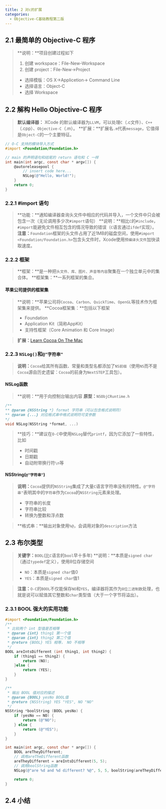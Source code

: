 ```yaml
---
title: 2 对c的扩展
categories:
  - Objective-C基础教程第二版
---
```



## 2.1   最简单的 Objective-C 程序
>**说明：**项目创建过程如下
>1. 创建 workspace：File-New-Workspace
>2. 创建 project：File-New->Project
>+ 选择模版：OS X->Applicetion-> Command Line
>+ 选择语言：Object-C
>+ 选择 Workspace

## 2.2   解构 Hello Objective-C 程序
>**默认编译器：** XCode 的默认编译器为`LLVM`，可以处理`C`（.c文件）、`C++`（.cpp）、`Objective-C`（.m）。
>**扩展：**扩展名`.m`代表`message`，它值得是`Object-C`的一个主要特征。

```objective-c
// O-C 支持的模块导入方式
#import <Foundation/Foundation.h>

// main 的声明语句和结尾的 return 语句和 C 一样
int main(int argc, const char * argv[]) {
    @autoreleasepool {
        // insert code here...
        NSLog(@"Hello, World!");
    }
    return 0;
}
```

### 2.2.1    #import 语句
>**功能：**通知编译器查询头文件中相应的代码并导入，一个文件中只会被包含一次（无论调用多少次`#import`语句）
>**说明：**相比`C`的`#include`，`#import`能避免文件相互包含的情况导致的错误（`C`语言通过`ifdef`实现）。
>**注意：**`Foundation`框架的头文件占用了近1MB的磁盘空间，使用`#import <Foundation/Foundation.h>`包含头文件时，Xcode使用`预编译头文件`加快读取速度。

### 2.2.2    框架
>**框架：**是一种把`头文件、库、图片、声音等内容`聚集在一个独立单元中的集合体。
>**框架集：**一系列框架的集合。


#### 苹果公司提供的框架集
>**说明：**苹果公司将`Cocoa`、`Carbon`、`QuickTime`、`OpenGL`等技术作为框架集来提供。
>**Cocoa框架集：**包括以下框架
>+ Foundation
>+ Application Kit（简称AppKit）
>+ 支持性框架（Core Animation 和 Core Image）

>**扩展：**[Learn Cocoa On The Mac]()

### 2.2.3    `NSLog()`和`@"字符串"`
>**说明：**`Cocoa`给其所有函数、常量和类型名都添加了`NS前缀`（使用`NS`而不是`Cocoa`源自历史遗留：`Cocoa`的前身为`NextSTEP`工具包）。

#### NSLog函数
>**说明：**用于向控制台输出内容
>**原型：**`NSObjCRuntime.h`
```objective-c
/**
** @param {NSString *} format 字符串（可以包含格式说明符） 
** @param {...} 对应格式串中格式说明符可变参数
*/
void NSLog(NSString *format, ...)
```
>**技巧：**建议在`O-C`中使用`NSLog`替代`printf`，因为它添加了一些特性，比如
>+ 时间戳
>+ 日期戳
>+ 自动附带换行符`\n`等

#### NSString(`@"字符串"`)
>**说明：**`Cocoa`提供的`NSString`集成了大量`C`语言字符串没有的特性。`@"字符串"`表明其中的`字符串`作为`Cocoa`的`NSString`元素来处理。
>+ 字符串的长度
>+ 字符串比较
>+ 转换为整数和浮点数

>**格式串：**输出对象使用`%@`，会调用对象的`description`方法

## 2.3   布尔类型
>**关键字：**`BOOL`(比`C`语言的`bool`早十多年)
>**说明：**本质是`signed char`（通过`typedef`定义），使用8位存储空间
>+ `NO`：本质是`signed char`值0
>+ `YES`：本质是`signed char`值1

>**注意：**`O-C`的`BOOL`不仅能保存`NO`和`YES`，编译器将其作为`8位二进制数`处理，也就是说可以赋值其它整数和`char`类型值（大于一个字节将溢出）。

### 2.3.1    BOOL 强大的实用功能

```objective-c
#import <Foundation/Foundation.h>
/**
 * 比较两个 int 型值是否相等
 * @param {int} thing1 第一个值
 * @param {int} thing2 第二个值
 * @return {BOOL} YES 相等， NO 不相等
 */
BOOL areIntsDifferent (int thing1, int thing2) {
    if (thing1 == thing2) {
        return (NO);
    }else {
        return (YES);
    }
}

/**
 * 输出 BOOL 值对应的描述
 * @param {BOOL} yesNo BOOL值
 * @return {NSString} YES "YES", NO "NO"
 */
NSString *boolString (BOOL yesNo) {
    if (yesNo == NO) {
        return (@"NO");
    } else {
        return (@"YES");
    }
}

int main(int argc, const char * argv[]) {
    BOOL areTheyDifferent;
    // 调用areTheDifferent函数
    areTheyDifferent = areIntsDifferent(5, 5);
    // 调用boolString函数
    NSLog(@"are %d and %d different? %@", 5, 5, boolString(areTheyDifferent));

    return 0;
}
```

## 2.4   小结
